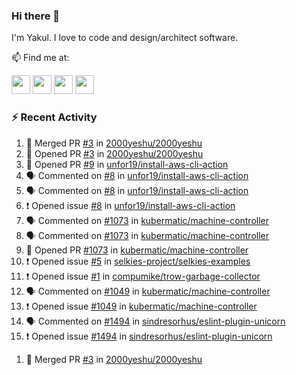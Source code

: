 ### Hi there 👋

I'm Yakul. I love to code and design/architect software. 

 📫  Find me at:

[<img src="https://user-images.githubusercontent.com/63541327/113386170-45838200-93a7-11eb-8e12-912adb948986.png" height="30" border-radius="50%">](https://twitter.com/Yeshugarg7)   [<img src="https://user-images.githubusercontent.com/63541327/113386014-ee7dad00-93a6-11eb-8a50-872d60b6c5e5.png" height="30" border-radius="50%">](https://www.linkedin.com/in/yakul-garg-32184391/)  [<img src="https://user-images.githubusercontent.com/63541327/113386220-63e97d80-93a7-11eb-94ce-7daf5181d7b1.png" height="30" border-radius="50%">](https://discord.gg/PPKwfjps7A)  [<img src="https://user-images.githubusercontent.com/63541327/113386124-2dabfe00-93a7-11eb-8caf-3985d5645827.png" height="30" border-radius="50%">](https://www.reddit.com/user/Yeshu_2100)


<!--
**2000yeshu/2000yeshu** is a ✨ _special_ ✨ repository because its `README.md` (this file) appears on your GitHub profile.

Here are some ideas to get you started:

- 🔭 I’m currently working on ...
- 🌱 I’m currently learning ...
- 👯 I’m looking to collaborate on ...
- 🤔 I’m looking for help with ...
- 💬 Ask me about ...
- 📫 How to reach me: ...
- 😄 Pronouns: ...
- ⚡ Fun fact: ...
-->

### :zap: Recent Activity


<!--START_SECTION:activity-->
1. 🎉 Merged PR [#3](https://github.com/2000yeshu/2000yeshu/pull/3) in [2000yeshu/2000yeshu](https://github.com/2000yeshu/2000yeshu)
2. 💪 Opened PR [#3](https://github.com/2000yeshu/2000yeshu/pull/3) in [2000yeshu/2000yeshu](https://github.com/2000yeshu/2000yeshu)
3. 💪 Opened PR [#9](https://github.com/unfor19/install-aws-cli-action/pull/9) in [unfor19/install-aws-cli-action](https://github.com/unfor19/install-aws-cli-action)
4. 🗣 Commented on [#8](https://github.com/unfor19/install-aws-cli-action/issues/8) in [unfor19/install-aws-cli-action](https://github.com/unfor19/install-aws-cli-action)
5. 🗣 Commented on [#8](https://github.com/unfor19/install-aws-cli-action/issues/8) in [unfor19/install-aws-cli-action](https://github.com/unfor19/install-aws-cli-action)
6. ❗️ Opened issue [#8](https://github.com/unfor19/install-aws-cli-action/issues/8) in [unfor19/install-aws-cli-action](https://github.com/unfor19/install-aws-cli-action)
7. 🗣 Commented on [#1073](https://github.com/kubermatic/machine-controller/issues/1073) in [kubermatic/machine-controller](https://github.com/kubermatic/machine-controller)
8. 🗣 Commented on [#1073](https://github.com/kubermatic/machine-controller/issues/1073) in [kubermatic/machine-controller](https://github.com/kubermatic/machine-controller)
9. 💪 Opened PR [#1073](https://github.com/kubermatic/machine-controller/pull/1073) in [kubermatic/machine-controller](https://github.com/kubermatic/machine-controller)
10. ❗️ Opened issue [#5](https://github.com/selkies-project/selkies-examples/issues/5) in [selkies-project/selkies-examples](https://github.com/selkies-project/selkies-examples)
11. ❗️ Opened issue [#1](https://github.com/compumike/trow-garbage-collector/issues/1) in [compumike/trow-garbage-collector](https://github.com/compumike/trow-garbage-collector)
12. 🗣 Commented on [#1049](https://github.com/kubermatic/machine-controller/issues/1049) in [kubermatic/machine-controller](https://github.com/kubermatic/machine-controller)
13. ❗️ Opened issue [#1049](https://github.com/kubermatic/machine-controller/issues/1049) in [kubermatic/machine-controller](https://github.com/kubermatic/machine-controller)
14. 🗣 Commented on [#1494](https://github.com/sindresorhus/eslint-plugin-unicorn/issues/1494) in [sindresorhus/eslint-plugin-unicorn](https://github.com/sindresorhus/eslint-plugin-unicorn)
15. ❗️ Opened issue [#1494](https://github.com/sindresorhus/eslint-plugin-unicorn/issues/1494) in [sindresorhus/eslint-plugin-unicorn](https://github.com/sindresorhus/eslint-plugin-unicorn)
<!--END_SECTION:activity-->
1. 🎉 Merged PR [#3](https://github.com/2000yeshu/2000yeshu/pull/3) in [2000yeshu/2000yeshu](https://github.com/2000yeshu/2000yeshu)